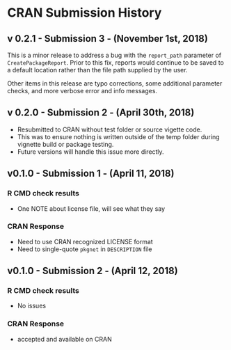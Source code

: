 # CRAN Submission History

## v 0.2.1 - Submission 3 - (November 1st, 2018)

This is a minor release to address a bug with the `report_path` parameter of `CreatePackageReport`.  Prior to this fix, reports would continue to be saved to a default location rather than the file path supplied by the user.  

Other items in this release are typo corrections, some additional parameter checks, and more verbose error and info messages. 

## v 0.2.0 - Submission 2 - (April 30th, 2018)
* Resubmitted to CRAN without test folder or source vigette code.
* This was to ensure nothing is written outside of the temp folder 
during vignette build or package testing.  
* Future versions will handle this issue more directly. 

## v0.1.0 - Submission 1 - (April 11, 2018)

### R CMD check results
* One NOTE about license file, will see what they say

### CRAN Response
* Need to use CRAN recognized LICENSE format
* Need to single-quote `pkgnet` in `DESCRIPTION` file

## v0.1.0 - Submission 2 - (April 12, 2018)

### R CMD check results
* No issues

### CRAN Response
* accepted and available on CRAN
